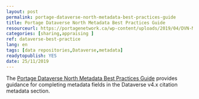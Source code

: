 ```yaml
---
layout: post 
permalink: portage-dataverse-north-metadata-best-practices-guide
title: Portage Dataverse North Metadata Best Practices Guide
resourceurl: https://portagenetwork.ca/wp-content/uploads/2019/04/DVN-Metadata_EN.pdf
categories: [sharing,appraising ]
ref: dataverse-best-practice
lang: en
tags: [data repositories,Dataverse,metadata]
readytopublish: YES
date: 25/11/2019
---
```

The [Portage Dataverse North Metadata Best Practices Guide](https://portagenetwork.ca/wp-content/uploads/2019/04/DVN-Metadata_EN.pdf) provides guidance for completing metadata fields in the Dataverse v4.x citation metadata section.